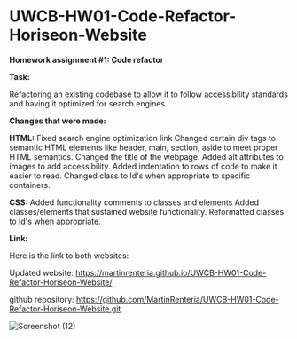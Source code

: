 # UWCB-HW01-Code-Refactor-Horiseon-Website

<strong>Homework assignment #1: Code refactor</strong>

<strong>Task:</strong>

Refactoring an existing codebase to allow it to follow accessibility standards and having it optimized for search engines.

<strong>Changes that were made:</strong>

<strong>HTML:</strong>
Fixed search engine optimization link 
Changed certain div tags to semantic HTML elements like header, main, section, aside to meet proper HTML semantics.
Changed the title of the webpage.
Added alt attributes to images to add accessibility.
Added indentation to rows of code to make it easier to read.
Changed class to Id's when appropriate to specific containers.

<strong>CSS:</strong>
Added functionality comments to classes and elements 
Added classes/elements that sustained website functionality.
Reformatted classes to Id's when appropriate. 

<strong>Link:</strong>

Here is the link to both websites:  

Updated website: https://martinrenteria.github.io/UWCB-HW01-Code-Refactor-Horiseon-Website/

github repository: https://github.com/MartinRenteria/UWCB-HW01-Code-Refactor-Horiseon-Website.git

![Screenshot (12)](https://user-images.githubusercontent.com/68476218/95643822-8f2d8880-0a66-11eb-88e9-8efdf64d02cf.png)
